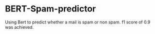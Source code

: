 # BERT-Spam-predictor

Using Bert to predict whether a mail is spam or non spam. f1 score of 0.9 was achieved.
